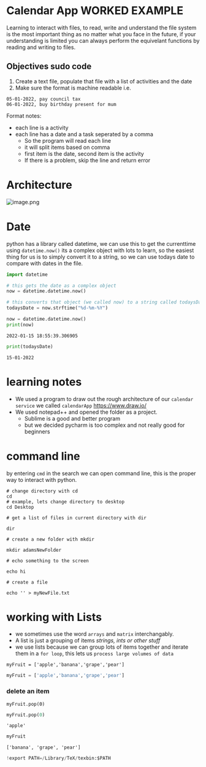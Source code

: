 # Calendar App WORKED EXAMPLE



Learning to interact with files, to read, write and understand the file system is the most important thing as no matter what you face in the future, if your understanding is limited you can always perform the equivelant functions by reading and writing to files.

## Objectives  sudo code
  
1. Create a text file, populate that file with a list of activities and the date
2. Make sure the format is machine readable i.e. 
```shell
05-01-2022, pay council tax
06-01-2022, buy birthday present for mum
```
Format notes:
- each line is a activity
- each line has a date and a task seperated by a comma
    - So the program will read each line
    - it will split items based on comma
    - first item is the date, second item is the activity
    - If there is a problem, skip the line and return error


# Architecture

![image.png](attachment:image.png)

# Date

python has a library called datetime, we can use this to get the currenttime using `datetime.now()` its a complex object with lots to learn, so the easiest thing for us is to simply convert it to a string, so we can use todays date to compare with dates in the file.


```python
import datetime

# this gets the date as a complex object 
now = datetime.datetime.now()

# this converts that object (we called now) to a string called todaysDate
todaysDate = now.strftime("%d-%m-%Y")
```


```python
now = datetime.datetime.now()
print(now)
```

    2022-01-15 18:55:39.306905



```python
print(todaysDate)
```

    15-01-2022


# learning notes 

- We used a program to draw out the rough architecture of our `calendar service` we called `calendarApp`
    https://www.draw.io/   
- We used notepad++ and opened the folder as a project. 
    - Sublime is a good and better program
    - but we decided pycharm is too complex and not really good for beginners

# command line 
by entering `cmd` in the search we can open command line, this is the proper way to interact with python.  

```shell
# change directory with cd
cd
# example, lets change directory to desktop
cd Desktop 

# get a list of files in current directory with dir

dir

# create a new folder with mkdir 

mkdir adamsNewFolder

# echo something to the screen 

echo hi

# create a file 

echo '' > myNewFile.txt

```

# working with Lists 

- we sometimes use the word `arrays` and `matrix` interchangably.   
- A list is just a grouping of items *strings, ints or other stuff*
- we use lists because we can group lots of items together and iterate them in a `for loop`, this lets us `process large volumes of data`

```
myFruit = ['apple','banana','grape','pear']
```



```python
myFruit = ['apple','banana','grape','pear']
```

### delete an item
```
myFruit.pop(0)
````


```python
myFruit.pop(0)
```




    'apple'




```python
myFruit
```




    ['banana', 'grape', 'pear']




```python
!export PATH=/Library/TeX/texbin:$PATH

```


```python

```
